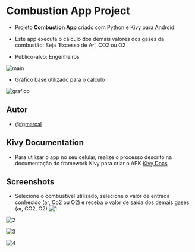 # Combustion App Project

- Projeto **Combustion App** criado com Python e Kivy para Android.

- Este app executa o cálculo dos demais valores dos gases da combustão: Seja 'Excesso de Ar', CO2 ou O2

- Público-alvo: Engenheiros

![main]([https://github.com/fgmarcal/app-burn-for-boiler-py/assets/90734397/94a99423-220f-4356-bdcd-57f618299fba](https://raw.githubusercontent.com/fgmarcal/app-combustion-py/main/app%20play%20store%20assets/Main%20story.png))


- Gráfico base utilizado para o cálculo
  
![grafico](https://github.com/fgmarcal/app-burn-for-boiler-py/assets/90734397/292475d2-b498-40aa-b9ec-97a7982f644c)






## Autor

- [@fgmarcal](https://github.com/fgmarcal)


## Kivy Documentation

- Para utilizar o app no seu celular, realize o processo descrito na documentação do framework Kivy para criar o APK
[Kivy Docs](https://kivy.org/doc/stable/guide/packaging.html)


## Screenshots

- Selecione o combustível utilizado, selecione o valor de entrada conhecido (ar, Co2 ou O2) e receba o valor de saída dos demais gases (ar, CO2, O2)
![1](https://github.com/fgmarcal/app-burn-for-boiler-py/assets/90734397/958b7efb-6d99-4e6d-9aac-363c899ac5e4)

![2](https://github.com/fgmarcal/app-burn-for-boiler-py/assets/90734397/d42fba9d-a880-49d4-8530-7b85aa1fd0b0)

![3](https://github.com/fgmarcal/app-burn-for-boiler-py/assets/90734397/69b636b4-d654-4a4a-8ca0-3282eee6d6cf)

![4](https://github.com/fgmarcal/app-burn-for-boiler-py/assets/90734397/4378999e-307f-40f1-ac14-202e8001e400)


